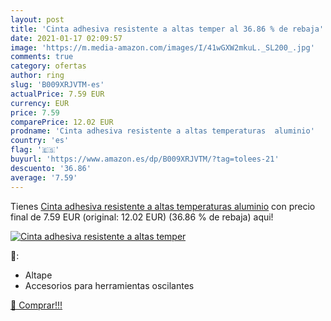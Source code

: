 ```yaml
---
layout: post
title: 'Cinta adhesiva resistente a altas temper al 36.86 % de rebaja'
date: 2021-01-17 02:09:57
image: 'https://m.media-amazon.com/images/I/41wGXW2mkuL._SL200_.jpg'
comments: true
category: ofertas
author: ring
slug: 'B009XRJVTM-es'
actualPrice: 7.59 EUR
currency: EUR
price: 7.59
comparePrice: 12.02 EUR
prodname: 'Cinta adhesiva resistente a altas temperaturas  aluminio'
country: 'es'
flag: '🇪🇸'
buyurl: 'https://www.amazon.es/dp/B009XRJVTM/?tag=tolees-21'
descuento: '36.86'
average: '7.59'
---
```


Tienes [Cinta adhesiva resistente a altas temperaturas  aluminio](https://www.amazon.es/dp/B009XRJVTM/?tag=tolees-21) con precio final de  7.59 EUR (original: 12.02 EUR) (36.86 %  de rebaja) aqui!

[![Cinta adhesiva resistente a altas temper](https://m.media-amazon.com/images/I/41wGXW2mkuL._SL200_.jpg)](https://www.amazon.es/dp/B009XRJVTM/?tag=tolees-21)

🔎:

- Altape
- Accesorios para herramientas oscilantes

[🛒 Comprar!!!](https://www.amazon.es/dp/B009XRJVTM/?tag=tolees-21)
